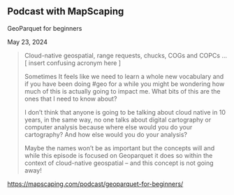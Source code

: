 ## Podcast with MapScaping

GeoParquet for beginners

May 23, 2024

> Cloud-native geospatial, range requests, chucks, COGs and COPCs … [ insert confusing acronym here ]
>
> Sometimes It feels like we need to learn a whole new vocabulary and if you have been doing #geo for a while you might be wondering how much of this is actually going to impact me. What bits of this are the ones that I need to know about?
>
> I don’t think that anyone is going to be talking about cloud native in 10 years, in the same way, no one talks about digital cartography or computer analysis because where else would you do your cartography? And how else would you do your analysis?
>
> Maybe the names won’t be as important but the concepts will and while this episode is focused on Geoparquet it does so within the context of cloud-native geospatial – and this concept is not going away!

https://mapscaping.com/podcast/geoparquet-for-beginners/
